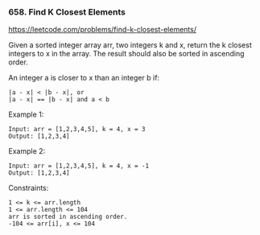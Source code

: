 ### 658. Find K Closest Elements

https://leetcode.com/problems/find-k-closest-elements/

Given a sorted integer array arr, two integers k and x, return the k closest integers to x in the array. The result should also be sorted in ascending order.

An integer a is closer to x than an integer b if:

    |a - x| < |b - x|, or
    |a - x| == |b - x| and a < b


Example 1:

    Input: arr = [1,2,3,4,5], k = 4, x = 3
    Output: [1,2,3,4]

Example 2:

    Input: arr = [1,2,3,4,5], k = 4, x = -1
    Output: [1,2,3,4]


Constraints:

    1 <= k <= arr.length
    1 <= arr.length <= 104
    arr is sorted in ascending order.
    -104 <= arr[i], x <= 104
